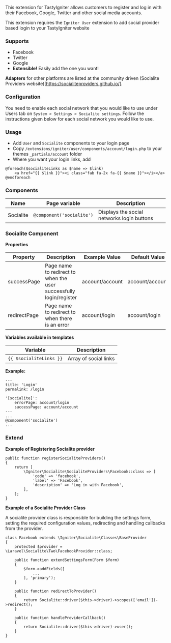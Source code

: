 This extension for TastyIgniter allows customers to register and log in with their Facebook, Google, Twitter and other social media accounts. 

This extension requires the `Igniter User` extension to add social provider based login to your TastyIgniter website

### Supports
- Facebook
- Twitter
- Google
- **Extensible!** Easily add the one you want!

**Adapters** for other platforms are listed at the community driven (Socialite Providers website)[https://socialiteproviders.github.io/].

### Configuration
You need to enable each social network that you would like to use under Users tab on 
`System > Settings > Socialite settings`. Follow the instructions given below for each social network you would like to use. 

### Usage
- Add `User` and `Socialite` components to your login page
- Copy `/extensions/igniter/user/components/account/login.php` to your themes `_partials/account` folder
- Where you want your login links, add
```
@foreach($socialiteLinks as $name => $link)
    <a href="{{ $link }}"><i class="fab fa-2x fa-{{ $name }}"></i></a>
@endforeach
```

### Components

| Name     | Page variable                | Description                                      |
| -------- | ---------------------------- | ------------------------------------------------ |
| Socialite | `@component('socialite')` | Displays the social networks login buttons              |

### Socialite Component

**Properties**

| Property                 | Description              | Example Value | Default Value |
| ------------------------ | ------------------------ | ------------- | ------------- |
| successPage           | Page name to redirect to when the user successfully login/register           | account/account         | account/account        |
| redirectPage          | Page name to redirect to when there is an error       | account/login         |   account/login |

**Variables available in templates**

| Variable                  | Description                                                  |
| ------------------------- | ------------------------------------------------------------ |
| `{{ $socialiteLinks }}` | Array of social links                                                |

**Example:**

```
---
title: 'Login'
permalink: /login

'[socialite]':
    errorPage: account/login
    successPage: account/account
---
...
@component('socialite')
...
```

### Extend

**Example of Registering Socialite provider**

```
public function registerSocialiteProviders()
{
    return [
        \Igniter\Socialite\SocialiteProviders\Facebook::class => [
            'code' => 'facebook',
            'label' => 'Facebook',
            'description' => 'Log in with Facebook',
        ],
    ];
}
```

**Example of a Socialite Provider Class**

A socialite provider class is responsible for building the settings form, setting the required configuration values, redirecting and handling callbacks from the provider.

```
class Facebook extends \Igniter\Socialite\Classes\BaseProvider
{
    protected $provider = \Laravel\Socialite\Two\FacebookProvider::class;

    public function extendSettingsForm(Form $form)
    {
        $form->addFields([
            ...
        ], 'primary');
    }

    public function redirectToProvider()
    {
        return Socialite::driver($this->driver)->scopes(['email'])->redirect();
    }

    public function handleProviderCallback()
    {
        return Socialite::driver($this->driver)->user();
    }
}
```
